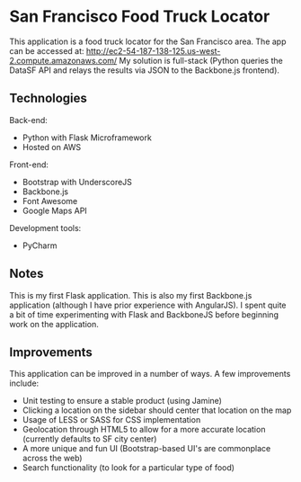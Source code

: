 # San Francisco Food Truck Locator
This application is a food truck locator for the San Francisco area. 
The app can be accessed at: http://ec2-54-187-138-125.us-west-2.compute.amazonaws.com/
My solution is full-stack (Python queries the DataSF API and relays the results via JSON to the Backbone.js frontend).

## Technologies
Back-end:
- Python with Flask Microframework
- Hosted on AWS

Front-end:
- Bootstrap with UnderscoreJS
- Backbone.js
- Font Awesome
- Google Maps API

Development tools:
- PyCharm

## Notes
This is my first Flask application. This is also my first Backbone.js application (although I have prior experience with AngularJS).
I spent quite a bit of time experimenting with Flask and BackboneJS before beginning work on the application.

## Improvements
This application can be improved in a number of ways. A few improvements include:
- Unit testing to ensure a stable product (using Jamine)
- Clicking a location on the sidebar should center that location on the map
- Usage of LESS or SASS for CSS implementation
- Geolocation through HTML5 to allow for a more accurate location (currently defaults to SF city center)
- A more unique and fun UI (Bootstrap-based UI's are commonplace across the web)
- Search functionality (to look for a particular type of food)

